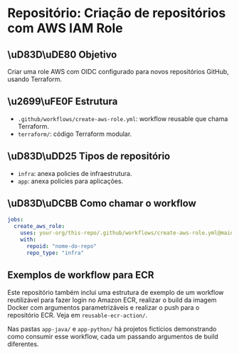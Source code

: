 # Repositório: Criação de repositórios com AWS IAM Role

## \uD83D\uDE80 Objetivo

Criar uma role AWS com OIDC configurado para novos repositórios GitHub, usando Terraform.

## \u2699\uFE0F Estrutura

- `.github/workflows/create-aws-role.yml`: workflow reusable que chama Terraform.
- `terraform/`: código Terraform modular.

## \uD83D\uDD25 Tipos de repositório

- `infra`: anexa policies de infraestrutura.
- `app`: anexa policies para aplicações.

## \uD83D\uDCBB Como chamar o workflow

```yaml
jobs:
  create_aws_role:
    uses: your-org/this-repo/.github/workflows/create-aws-role.yml@main
    with:
      repoid: "nome-do-repo"
      repo_type: "infra"
```


## Exemplos de workflow para ECR

Este repositório também inclui uma estrutura de exemplo de um workflow reutilizável para fazer login no Amazon ECR, realizar o build da imagem Docker com argumentos parametrizáveis e realizar o push para o repositório ECR. Veja em `reusable-ecr-action/`.

Nas pastas `app-java/` e `app-python/` há projetos fictícios demonstrando como consumir esse workflow, cada um passando argumentos de build diferentes.
